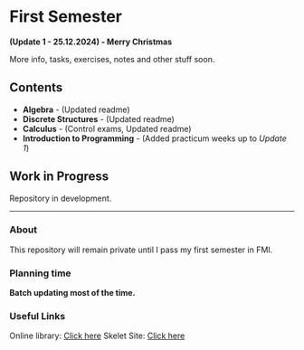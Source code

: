 # First Semester
**(Update 1 - 25.12.2024) - Merry Christmas**

More info, tasks, exercises, notes and other stuff soon.

## Contents

- **Algebra** - (Updated readme)
- **Discrete Structures** - (Updated readme) 
- **Calculus** - (Control exams, Updated readme)
- **Introduction to Programming** - (Added practicum weeks up to *Update 1*)

## Work in Progress

Repository in development.

---

### About

This repository will remain private until I pass my first semester in FMI.

### Planning time

**Batch updating most of the time.**

### Useful Links

Online library: [Click here](https://debian.fmi.uni-sofia.bg/study/index.html)
Skelet Site: [Click here](https://skelet.ludost.net/)
